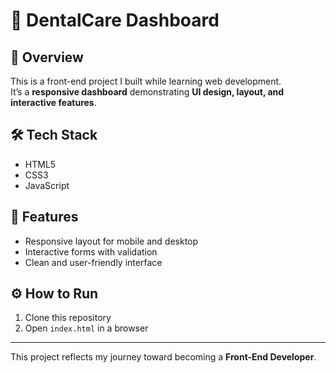 # 🦷 DentalCare Dashboard

## 📌 Overview
This is a front-end project I built while learning web development.  
It’s a **responsive dashboard** demonstrating **UI design, layout, and interactive features**.  

## 🛠️ Tech Stack
- HTML5  
- CSS3  
- JavaScript  

## 🚀 Features
- Responsive layout for mobile and desktop  
- Interactive forms with validation  
- Clean and user-friendly interface  

## ⚙️ How to Run
1. Clone this repository  
2. Open `index.html` in a browser

---

This project reflects my journey toward becoming a **Front-End Developer**.
